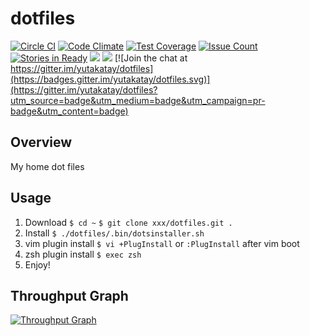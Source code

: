 dotfiles
===========

[![Circle CI](https://circleci.com/gh/yutakatay/dotfiles.svg?style=shield&circle-token=ad0dde00aa79d62e4d8becd310868691b0e82995)](https://circleci.com/gh/yutakatay/dotfiles)
[![Code Climate](https://codeclimate.com/github/yutakatay/dotfiles/badges/gpa.svg)](https://codeclimate.com/github/yutakatay/dotfiles)
[![Test Coverage](https://codeclimate.com/github/yutakatay/dotfiles/badges/coverage.svg)](https://codeclimate.com/github/yutakatay/dotfiles/coverage)
[![Issue Count](https://codeclimate.com/github/yutakatay/dotfiles/badges/issue_count.svg)](https://codeclimate.com/github/yutakatay/dotfiles)
[![Stories in Ready](https://badge.waffle.io/yutakatay/dotfiles.svg?label=ready&title=Ready)](http://waffle.io/yutakatay/dotfiles)
![](http://img.shields.io/badge/license-MIT-blue.svg)
![](https://img.shields.io/badge/OS-ubuntu%2Fcent%2Ffedora%2Farch-blue.svg)
[![Join the chat at https://gitter.im/yutakatay/dotfiles](https://badges.gitter.im/yutakatay/dotfiles.svg)](https://gitter.im/yutakatay/dotfiles?utm_source=badge&utm_medium=badge&utm_campaign=pr-badge&utm_content=badge)


Overview
---------

My home dot files


Usage
---------

1. Download
`$ cd ~`
`$ git clone xxx/dotfiles.git .`
3. Install
`$ ./dotfiles/.bin/dotsinstaller.sh`
4. vim plugin install
`$ vi +PlugInstall` or `:PlugInstall` after vim boot
5. zsh plugin install
`$ exec zsh`
6. Enjoy!


Throughput Graph
---------
[![Throughput Graph](https://graphs.waffle.io/yutakatay/dotfiles/throughput.svg)](https://waffle.io/yutakatay/dotfiles/metrics)

